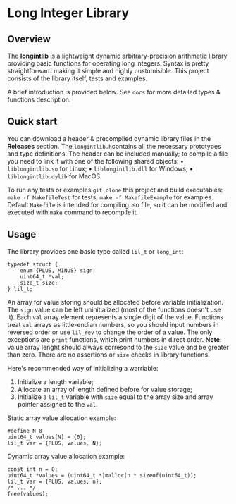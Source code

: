 # Long Integer Library

## Overview
The **longintlib** is a lightweight dynamic arbitrary-precision arithmetic library providing basic functions for operating long integers. Syntax is pretty straightforward making it simple and highly customisible. This project consists of the library itself, tests and examples.

A brief introduction is provided below. See `docs` for more detailed types & functions description.

## Quick start
You can download a header & precompiled dynamic library files in the **Releases** section. 
The `longintlib.h`contains all the necessary prototypes and type definitions. The header can be included manually; to compile a file you need to link it with one of the following shared objects:
• `liblongintlib.so` for Linux;
• `liblongintlib.dll` for Windows;
• `liblongintlib.dylib` for MacOS.

To run any tests or examples `git clone` this project and build executables:
`make -f MakefileTest` for tests;
`make -f MakefileExample` for examples.
Default `Makefile` is intended for compiling .so file, so it can be modified and executed with `make` command to recompile it.

## Usage
The library provides one basic type called `lil_t` or `long_int`:
```
typedef struct {
    enum {PLUS, MINUS} sign;
    uint64_t *val;
    size_t size;
} lil_t;
```
An array for value storing should be allocated before variable initialization.
The `sign` value can be left uninitialized (most of the functions doesn't use it).
Each `val` array element represents a single digit of the value. Functions treat `val` arrays as little-endian numbers, so you should input numbers in reversed order or use `lil_rev` to change the order of a value. The only exceptions are `print` functions, which print numbers in direct order.
**Note**: value array lenght should always corresond to the `size` value and be greater than zero. There are no assertions or `size` checks in library functions.

Here's recommended way of initializing a warriable:
1. Initialize a length variable;
2. Allocate an array of length defined before for value storage;
3. Initialize a `lil_t` variable with `size` equal to the array size and array pointer assigned to the `val`.

Static array value allocation example:
```
#define N 8
uint64_t values[N] = {0};
lil_t var = {PLUS, values, N};
```
Dynamic array value allocation example:
```
const int n = 8;
uint64_t *values = (uint64_t *)malloc(n * sizeof(uint64_t));
lil_t var = {PLUS, values, n};
/* ... */
free(values);